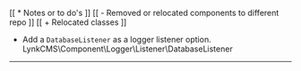 
[[ * Notes or to do's                                  ]]
[[ - Removed or relocated components to different repo ]]
[[ + Relocated classes                                 ]]

* Add a `DatabaseListener` as a logger listener option. LynkCMS\Component\Logger\Listener\DatabaseListener

----------------------------------------------------------------------------------------------------
